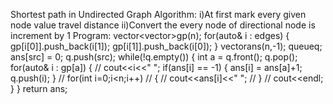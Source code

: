 Shortest path in Undirected Graph
  Algorithm:
    i)At first mark every given node value travel distance
    ii)Convert the every node of directional node is increment by 1
  Program:
    vector<vector<int>>gp(n);
        for(auto& i : edges)
        {
            gp[i[0]].push_back(i[1]);
            gp[i[1]].push_back(i[0]);
        }
        vector<int>ans(n,-1);
        queue<int>q;
        ans[src] = 0;
        q.push(src);
        while(!q.empty())
        {
            int a = q.front();
            q.pop();
            for(auto& i : gp[a])
            {
                // cout<<i<<" ";
                if(ans[i] == -1)
                {
                    ans[i] = ans[a]+1;
                    q.push(i);
                }
                // for(int i=0;i<n;i++)
                // {
                //     cout<<ans[i]<<" ";
                // }
                // cout<<endl;
            }
        }
        return ans;
